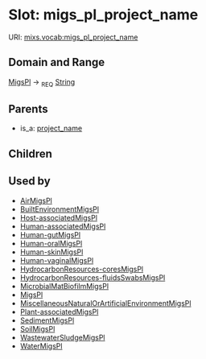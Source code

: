 
# Slot: migs_pl_project_name




URI: [mixs.vocab:migs_pl_project_name](https://w3id.org/mixs/vocab/migs_pl_project_name)


## Domain and Range

[MigsPl](MigsPl.md) ->  <sub>REQ</sub> [String](types/String.md)

## Parents

 *  is_a: [project_name](project_name.md)

## Children


## Used by

 * [AirMigsPl](AirMigsPl.md)
 * [BuiltEnvironmentMigsPl](BuiltEnvironmentMigsPl.md)
 * [Host-associatedMigsPl](Host-associatedMigsPl.md)
 * [Human-associatedMigsPl](Human-associatedMigsPl.md)
 * [Human-gutMigsPl](Human-gutMigsPl.md)
 * [Human-oralMigsPl](Human-oralMigsPl.md)
 * [Human-skinMigsPl](Human-skinMigsPl.md)
 * [Human-vaginalMigsPl](Human-vaginalMigsPl.md)
 * [HydrocarbonResources-coresMigsPl](HydrocarbonResources-coresMigsPl.md)
 * [HydrocarbonResources-fluidsSwabsMigsPl](HydrocarbonResources-fluidsSwabsMigsPl.md)
 * [MicrobialMatBiofilmMigsPl](MicrobialMatBiofilmMigsPl.md)
 * [MigsPl](MigsPl.md)
 * [MiscellaneousNaturalOrArtificialEnvironmentMigsPl](MiscellaneousNaturalOrArtificialEnvironmentMigsPl.md)
 * [Plant-associatedMigsPl](Plant-associatedMigsPl.md)
 * [SedimentMigsPl](SedimentMigsPl.md)
 * [SoilMigsPl](SoilMigsPl.md)
 * [WastewaterSludgeMigsPl](WastewaterSludgeMigsPl.md)
 * [WaterMigsPl](WaterMigsPl.md)
